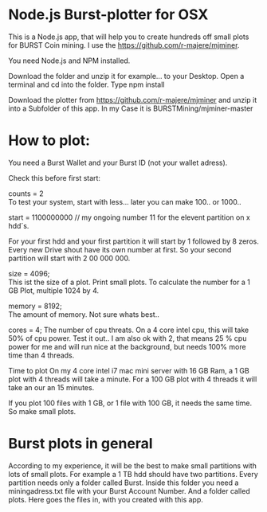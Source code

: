 # Node.js Burst-plotter for OSX

This is a Node.js app, that will help you to create hundreds off small plots for BURST Coin mining.
I use the https://github.com/r-majere/mjminer.


You need Node.js and NPM installed.


Download the folder and unzip it for example... to your Desktop.
Open a terminal and cd into the folder.
Type npm install

Download the plotter from https://github.com/r-majere/mjminer and unzip it into a Subfolder of this app.
In my Case it is BURSTMining/mjminer-master


# How to plot:

You need a Burst Wallet and your Burst ID (not your wallet adress).

Check this before first start:

counts = 2   
To test your system, start with less... later you can make 100.. or 1000..

start = 1100000000 // my ongoing number 11 for the elevent partition on x hdd´s.

For your first hdd and your first partition it will start by 1 followed by 8 zeros.
Every new Drive shout have its own number at first. So your second partition will start with 2 00 000 000.


size = 4096;         
This ist the size of a plot. Print small plots.
To calculate the number for a 1 GB Plot, multiple 1024 by 4.

memory = 8192;      
The amount of memory. Not sure whats best..

cores = 4;
The number of cpu threats. On a 4 core intel cpu, this will take 50% of cpu power.
Test it out.. I am also ok with 2, that means 25 % cpu power for me and will run nice at the background, but needs 100% more time than 4 threads.


Time to plot
On my 4 core intel i7 mac mini server with 16 GB Ram, a 1 GB plot with 4 threads will take a minute.
For a 100 GB plot with 4 threads it will take an our an 15 minutes.

If you plot 100 files with 1 GB, or 1 file with 100 GB, it needs the same time.
So make small plots.

# Burst plots in general

According to my experience, it will be the best to make small partitions with lots of small plots.
For example a 1 TB hdd should have two partitions.
Every partition needs only a folder called Burst. 
Inside this folder you need a miningadress.txt file with your Burst Account Number. 
And a folder called plots. Here goes the files in, with you created with this app.

